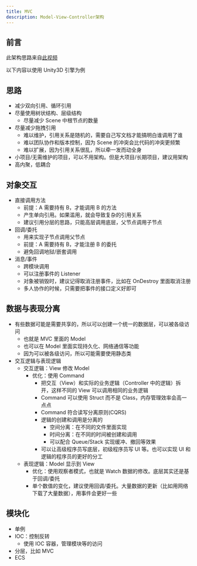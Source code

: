 ```yaml
---
title: MVC
description: Model-View-Controller架构
---
```


## 前言

此架构思路来自[此视频](https://www.bilibili.com/video/BV1vg411g7Fn)

以下内容以使用 Unity3D 引擎为例

## 思路

- 减少双向引用、循环引用
- 尽量使用树状结构、层级结构
  - 尽量减少 Scene 中根节点的数量
- 尽量减少拖拽引用
  - 难以维护，引用关系是随机的，需要自己写文档才能搞明白谁调用了谁
  - 难以团队协作和版本控制，因为 Scene 的冲突会比代码的冲突更频繁
  - 难以扩展，因为引用关系很乱，所以牵一发而动全身
- 小项目/无需维护的项目，可以不用架构。但是大项目/长期项目，建议用架构
- 高内聚，低耦合

## 对象交互

- 直接调用方法
  - 前提：A 需要持有 B，才能调用 B 的方法
  - 产生单向引用。如果滥用，就会导致复杂的引用关系
  - 建议引用分层的思路，只能高层调用底层，父节点调用子节点
- 回调/委托
  - 用来实现子节点调用父节点
  - 前提：A 需要持有 B，才能注册 B 的委托
  - 避免回调地狱/嵌套调用
- 消息/事件
  - 跨模块调用
  - 可以注册事件的 Listener
  - 对象被销毁时，建议记得取消注册事件，比如在 OnDestroy 里面取消注册
  - 多人协作的时候，只需要把事件的接口定义好即可

## 数据与表现分离

- 有些数据可能是需要共享的，所以可以创建一个统一的数据层，可以被各级访问
  - 也就是 MVC 里面的 Model
  - 也可以在 Model 里面实现持久化、网络通信等功能
  - 因为可以被各级访问，所以可能需要使用静态类
- 交互逻辑与表现逻辑
  - 交互逻辑：View 修改 Model
    - 优化：使用 Command
      - 把交互（View）和实际的业务逻辑（Controller 中的逻辑）拆开，这样不同的 View 可以调用相同的业务逻辑
      - Command 可以使用 Struct 而不是 Class，内存管理效率会高一点点
      - Command 符合读写分离原则(CQRS)
      - 逻辑的创建和调用是分离的
        - 空间分离：在不同的文件里面实现
        - 时间分离：在不同的时间被创建和调用
        - 可以配合 Queue/Stack 实现缓冲、撤回等效果
      - 可以让高级程序员写底层，初级程序员写 UI 等。也可以实现 UI 和逻辑的程序员的更好的分工
  - 表现逻辑：Model 显示到 View
    - 优化：使用观察者模式，也就是 Watch 数据的修改。底层其实还是基于回调/委托
    - 单个数值的变化，建议使用回调/委托。大量数据的更新（比如用网络下载了大量数据），用事件会更好一些

## 模块化

- 单例
- IOC：控制反转
  - 使用 IOC 容器，管理模块等的访问
- 分层，比如 MVC
- ECS
